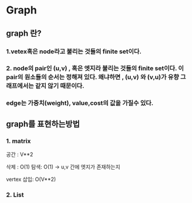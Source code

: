 # Graph

## graph 란?

### 1.vetex혹은 node라고 불리는 것들의 finite set이다.

### 2. node의 pair인 (u,v) , 혹은 엣지라 불리는 것들의 finite set이다. 이 pair의 원소들의 순서는 정해져 있다. 왜냐하면 , (u,v) 와 (v,u)가 유향 그래프에서는 같지 않기 때문이다.
### edge는 가중치(weight), value,cost의 값을 가질수 있다.


## graph를 표현하는방법

### 1. matrix

공간 : V**2

삭제 : O(1)
탐색: O(1)  -> u,v 간에 엣지가 존재하는지

vertex 삽입: O(V**2)
### 2. List
